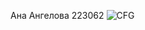 Ана Ангелова 223062
![CFG](https://github.com/Angelovq/SI_2024_lab2_223062/assets/165838142/28b9371b-23de-4441-8bc7-c719f2e4f3eb)
